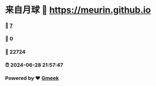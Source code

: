 # 来自月球 :link: https://meurin.github.io 
### :page_facing_up: [7](https://meurin.github.io/tag.html) 
### :speech_balloon: 0 
### :hibiscus: 22724 
### :alarm_clock: 2024-06-28 21:57:47 
### Powered by :heart: [Gmeek](https://github.com/Meekdai/Gmeek)
